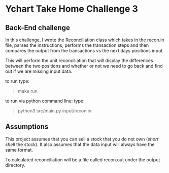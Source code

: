 # Ychart Take Home Challenge 3

## Back-End challenge

In this challenge, I wrote the Reconciliation class which takes in the recon.in file, parses the instructions, performs
the transaction steps and then compares the output from the transactions vs the next days positions input.

This will perform the unit reconciliation that will display the differences between the two positions and whether or not
we need to go back and find out if we are missing input data.

to run type:

> make run

to run via python command line:
type:

> python3 src/main.py input/recon.in

## Assumptions

This project assumes that you can sell a stock that you do not own (_short shell_ the stock).
It also assumes that the data input will always have the same format.

To calculated reconciliation will be a file called recon.out under the output directory.
